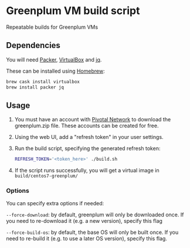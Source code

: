 # Greenplum VM build script

Repeatable builds for Greenplum VMs

## Dependencies

You will need
[Packer](https://www.packer.io/),
[VirtualBox](https://www.virtualbox.org/) and
[jq](https://stedolan.github.io/jq/).

These can be installed using [Homebrew](https://brew.sh/):

```bash
brew cask install virtualbox
brew install packer jq
```

## Usage

1. You must have an account with [Pivotal Network](https://network.pivotal.io) to download the greenplum.zip file.
   These accounts can be created for free.

2. Using the web UI, add a "refresh token" in your user settings.

3. Run the build script, specifying the generated refresh token:

   ```bash
   REFRESH_TOKEN='<token_here>' ./build.sh
   ```

4. If the script runs successfully, you will get a virtual image in `build/centos7-greenplum/`

### Options

You can specify extra options if needed:

`--force-download`: by default, greenplum will only be downloaded once.
If you need to re-download it (e.g. a new version), specify this flag

`--force-build-os`: by default, the base OS will only be built once.
If you need to re-build it (e.g. to use a later OS version), specify this flag.

